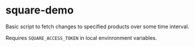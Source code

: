 # square-demo
Basic script to fetch changes to specified products over some time interval.

Requires `SQUARE_ACCESS_TOKEN` in local envinronment variables.
